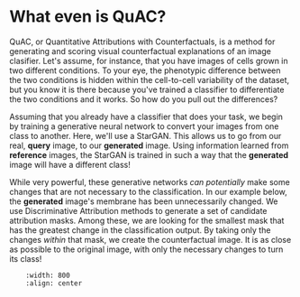 # What even is QuAC?
QuAC, or Quantitative Attributions with Counterfactuals, is a method for generating and scoring visual counterfactual explanations of an image clasifier.
Let's assume, for instance, that you have images of cells grown in two different conditions.
To your eye, the phenotypic difference between the two conditions is hidden within the cell-to-cell variability of the dataset, but you know it is there because you've trained a classifier to differentiate the two conditions and it works. So how do you pull out the differences?

Assuming that you already have a classifier that does your task, we begin by training a generative neural network to convert your images from one class to another. Here, we'll use a StarGAN. This allows us to go from our real, **query** image, to our **generated** image.
Using information learned from **reference** images, the StarGAN is trained in such a way that the **generated** image will have a different class!

While very powerful, these generative networks *can potentially* make some changes that are not necessary to the classification.
In our example below, the **generated** image's membrane has been unnecessarily changed.
We use Discriminative Attribution methods to generate a set of candidate attribution masks.
Among these, we are looking for the smallest mask that has the greatest change in the classification output.
By taking only the changes *within* that mask, we create the counterfactual image.
It is as close as possible to the original image, with only the necessary changes to turn its class!

```{image} assets/overview.png
    :width: 800
    :align: center
```
